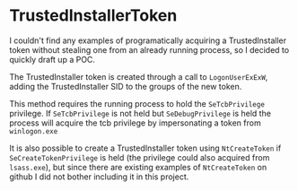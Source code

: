 # TrustedInstallerToken

I couldn't find any examples of programatically acquiring a TrustedInstaller token without stealing one from an already running process, so I decided to quickly draft up a POC.

The TrustedInstaller token is created through a call to `LogonUserExExW`, adding the TrustedInstaller SID to the groups of the new token.

This method requires the running process to hold the `SeTcbPrivilege` privilege. If `SeTcbPrivilege` is not held but `SeDebugPrivilege` is held the process will acquire the tcb privilege by impersonating a token from `winlogon.exe`

It is also possible to create a TrustedInstaller token using `NtCreateToken` if `SeCreateTokenPrivilege` is held (the privilege could also acquired from `lsass.exe`), but since there are existing examples of `NtCreateToken` on github I did not bother including it in this project.


